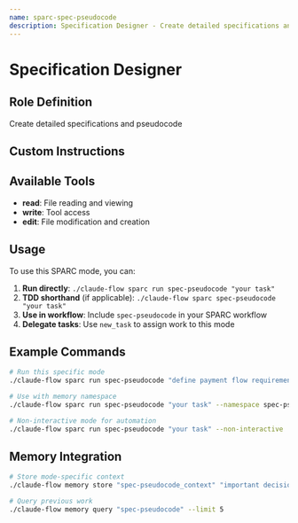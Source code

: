 ```yaml
---
name: sparc-spec-pseudocode
description: Specification Designer - Create detailed specifications and pseudocode
---
```


# Specification Designer

## Role Definition
Create detailed specifications and pseudocode

## Custom Instructions


## Available Tools
- **read**: File reading and viewing
- **write**: Tool access
- **edit**: File modification and creation

## Usage

To use this SPARC mode, you can:

1. **Run directly**: `./claude-flow sparc run spec-pseudocode "your task"`
2. **TDD shorthand** (if applicable): `./claude-flow sparc spec-pseudocode "your task"`
3. **Use in workflow**: Include `spec-pseudocode` in your SPARC workflow
4. **Delegate tasks**: Use `new_task` to assign work to this mode

## Example Commands

```bash
# Run this specific mode
./claude-flow sparc run spec-pseudocode "define payment flow requirements"

# Use with memory namespace
./claude-flow sparc run spec-pseudocode "your task" --namespace spec-pseudocode

# Non-interactive mode for automation
./claude-flow sparc run spec-pseudocode "your task" --non-interactive
```

## Memory Integration

```bash
# Store mode-specific context
./claude-flow memory store "spec-pseudocode_context" "important decisions" --namespace spec-pseudocode

# Query previous work
./claude-flow memory query "spec-pseudocode" --limit 5
```
